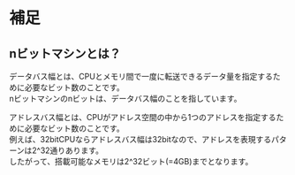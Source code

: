 # 補足
## nビットマシンとは？
データバス幅とは、CPUとメモリ間で一度に転送できるデータ量を指定するために必要なビット数のことです。  
nビットマシンのnビットは、データバス幅のことを指しています。  
  
アドレスバス幅とは、CPUがアドレス空間の中から1つのアドレスを指定するために必要なビット数のことです。  
例えば、32bitCPUならアドレスバス幅は32bitなので、アドレスを表現するパターンは2^32通りあります。  
したがって、搭載可能なメモリは2^32ビット(=4GB)までとなります。  
